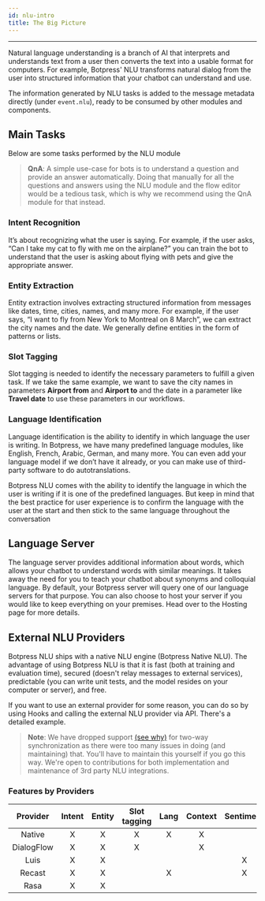 ```yaml
---
id: nlu-intro
title: The Big Picture
---
```


---------------

Natural language understanding is a branch of AI that interprets and understands text from a user then converts the text into a usable format for computers. For example, Botpress' NLU transforms natural dialog from the user into structured information that your chatbot can understand and use. 

The information generated by NLU tasks is added to the message metadata directly (under `event.nlu`), ready to be consumed by other modules and components.

## Main Tasks
Below are some tasks performed by the NLU module


 > **QnA**: A simple use-case for bots is to understand a question and provide an answer automatically. Doing that manually for all the questions and answers using the NLU module and the flow editor would be a tedious task, which is why we recommend using the QnA module for that instead.

### Intent Recognition
It’s about recognizing what the user is saying. For example, if the user asks, “Can I take my cat to fly with me on the airplane?” you can train the bot to understand that the user is asking about flying with pets and give the appropriate answer.

### Entity Extraction
Entity extraction involves extracting structured information from messages like dates, time, cities, names, and many more. For example, if the user says, “I want to fly from New York to Montreal on 8 March”, we can extract the city names and the date. We generally define entities in the form of patterns or lists.

### Slot Tagging
Slot tagging is needed to identify the necessary parameters to fulfill a given task. If we take the same example, we want to save the city names in parameters **Airport from** and **Airport to** and the date in a parameter like **Travel date** to use these parameters in our workflows. 

### Language Identification 
Language identification is the ability to identify in which language the user is writing. In Botpress, we have many predefined language modules, like English, French, Arabic, German, and many more. You can even add your language model if we don’t have it already, or you can make use of third-party software to do autotranslations.

Botpress NLU comes with the ability to identify the language in which the user is writing if it is one of the predefined languages. But keep in mind that the best practice for user experience is to confirm the language with the user at the start and then stick to the same language throughout the conversation

## Language Server
The language server provides additional information about words, which allows your chatbot to understand words with similar meanings. It takes away the need for you to teach your chatbot about synonyms and colloquial language. By default, your Botpress server will query one of our language servers for that purpose. You can also choose to host your server if you would like to keep everything on your premises. Head over to the Hosting page for more details.

## External NLU Providers
Botpress NLU ships with a native NLU engine (Botpress Native NLU). The advantage of using Botpress NLU is that it is fast (both at training and evaluation time), secured (doesn't relay messages to external services), predictable (you can write unit tests, and the model resides on your computer or server), and free.

If you want to use an external provider for some reason, you can do so by using Hooks and calling the external NLU provider via API. There's a detailed example.

> **Note**: We have dropped support [(see why)](https://github.com/botpress/botpress/pull/1170) for two-way synchronization as there were too many issues in doing (and maintaining) that. You'll have to maintain this yourself if you go this way. We're open to contributions for both implementation and maintenance of 3rd party NLU integrations.

### Features by Providers
|  Provider  | Intent | Entity | Slot tagging | Lang | Context | Sentiment |
| :--------: | :----: | :----: | :----------: | :--: | :-----: | :-------: |
|   Native   |   X    |   X    |      X       |  X   |    X    |           |
| DialogFlow |   X    |   X    |      X       |      |    X    |           |
|    Luis    |   X    |   X    |              |      |         |     X     |
|   Recast   |   X    |   X    |              |  X   |         |     X     |
|    Rasa    |   X    |   X    |              |      |         |           |
